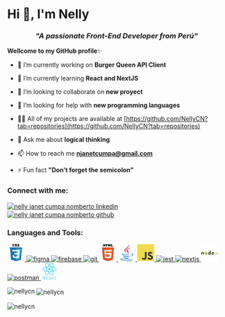 # Hi 👋, I'm Nelly
<h3 align="center"><i>"A passionate Front-End Developer from Perú"</i></h3>

**Wellcome to my GitHub profile**✨

- 🔭 I’m currently working on **Burger Queen API Client**

- 🌱 I’m currently learning **React and NextJS**

- 👯 I’m looking to collaborate on **new proyect**

- 🤝 I’m looking for help with **new programming languages**

- 👨‍💻 All of my projects are available at [https://github.com/NellyCN?tab=repositories](https://github.com/NellyCN?tab=repositories)

- 💬 Ask me about **logical thinking**

- 📫 How to reach me **njanetcumpa@gmail.com**

- ⚡ Fun fact **"Don't forget the semicolon"**

<h3 align="left">Connect with me:</h3>
<p align="left">
<a href="https://linkedin.com/in/nelly janet cumpa nomberto" target="blank"><img align="center" src="https://raw.githubusercontent.com/rahuldkjain/github-profile-readme-generator/master/src/images/icons/Social/linked-in-alt.svg" alt="nelly janet cumpa nomberto linkedin" height="30" width="40" /></a>
<a href="https://github.com/NellyCN" target="blank"><img align="center" src="https://raw.githubusercontent.com/rahuldkjain/github-profile-readme-generator/master/src/images/icons/Social/linked-in-alt.svg" alt="nelly janet cumpa nomberto github" height="30" width="40" /></a>
</p>

<h3 align="left">Languages and Tools:</h3>
<p align="left"> <a href="https://www.w3schools.com/css/" target="_blank" rel="noreferrer"> <img src="https://raw.githubusercontent.com/devicons/devicon/master/icons/css3/css3-original-wordmark.svg" alt="css3" width="40" height="40"/> </a> <a href="https://www.figma.com/" target="_blank" rel="noreferrer"> <img src="https://www.vectorlogo.zone/logos/figma/figma-icon.svg" alt="figma" width="40" height="40"/> </a> <a href="https://firebase.google.com/" target="_blank" rel="noreferrer"> <img src="https://www.vectorlogo.zone/logos/firebase/firebase-icon.svg" alt="firebase" width="40" height="40"/> </a> <a href="https://git-scm.com/" target="_blank" rel="noreferrer"> <img src="https://www.vectorlogo.zone/logos/git-scm/git-scm-icon.svg" alt="git" width="40" height="40"/> </a> <a href="https://www.w3.org/html/" target="_blank" rel="noreferrer"> <img src="https://raw.githubusercontent.com/devicons/devicon/master/icons/html5/html5-original-wordmark.svg" alt="html5" width="40" height="40"/> </a> <a href="https://www.java.com" target="_blank" rel="noreferrer"> <img src="https://raw.githubusercontent.com/devicons/devicon/master/icons/java/java-original.svg" alt="java" width="40" height="40"/> </a> <a href="https://developer.mozilla.org/en-US/docs/Web/JavaScript" target="_blank" rel="noreferrer"> <img src="https://raw.githubusercontent.com/devicons/devicon/master/icons/javascript/javascript-original.svg" alt="javascript" width="40" height="40"/> </a> <a href="https://jestjs.io" target="_blank" rel="noreferrer"> <img src="https://www.vectorlogo.zone/logos/jestjsio/jestjsio-icon.svg" alt="jest" width="40" height="40"/> </a> <a href="https://nextjs.org/" target="_blank" rel="noreferrer"> <img src="https://cdn.worldvectorlogo.com/logos/nextjs-2.svg" alt="nextjs" width="40" height="40"/> </a> <a href="https://nodejs.org" target="_blank" rel="noreferrer"> <img src="https://raw.githubusercontent.com/devicons/devicon/master/icons/nodejs/nodejs-original-wordmark.svg" alt="nodejs" width="40" height="40"/> </a> <a href="https://postman.com" target="_blank" rel="noreferrer"> <img src="https://www.vectorlogo.zone/logos/getpostman/getpostman-icon.svg" alt="postman" width="40" height="40"/> </a> <a href="https://reactjs.org/" target="_blank" rel="noreferrer"> <img src="https://raw.githubusercontent.com/devicons/devicon/master/icons/react/react-original-wordmark.svg" alt="react" width="40" height="40"/> </a> </p>

<p><img align="left" src="https://github-readme-stats.vercel.app/api/top-langs?username=nellycn&show_icons=true&locale=en&layout=compact" alt="nellycn" /></p>

<p>&nbsp;<img align="center" src="https://github-readme-stats.vercel.app/api?username=nellycn&show_icons=true&locale=en" alt="nellycn" /></p>

<p><img align="center" src="https://github-readme-streak-stats.herokuapp.com/?user=nellycn&" alt="nellycn" /></p>
